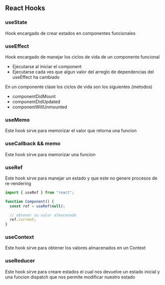 ## React Hooks

### useState

Hook encargado de crear estados en componentes funcionales

### useEffect

Hook encargado de manejar los ciclos de vida de un componente funcional

- Ejecutarse al iniciar el component
- Ejecutarse cada ves que algun valor del arreglo de dependencias del useEffect ha cambiado

En un componente clase los ciclos de vida son los siguientes (metodos)

- componentDidMount
- componentDidUpdated
- componentWillUnmounted

### useMemo

Este hook sirve para memorizar el valor que retorna una funcion

### useCallback && memo

Este hook sirve para memorizar una funcion

### useRef

Este hook sirve para manejar un estado y que este no genere procesos de re-rendering

```jsx
import { useRef } from "react";

function Component() {
  const ref = useRef(null);

  // obtener su valor almacenado
  ref.current;
}
```

### useContext

Este hook sirve para obtener los valores almacenados en un Context

### useReducer

Este hook sirve para creare estados el cual nos devuelve un estado inicial y una funcion dispatch que nos permite modificar nuestro estado
